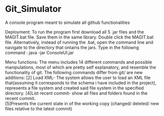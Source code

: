# Git_Simulator
A console program meant to simulate all github functionalities

Deployment:
To run the program first download all 5 .jar files and the MAGIT.bat file. Save them in the same library. 
Double click the MAGIT.bat file. 
Alternatively, instead of running the .bat, open the command line and navigate to the directory that ontains the jars. Type in the followng command :
java -jar ConsoleUI.jar

Menu functions:
The menu includes 14 different commands and possible manipulations, most of which are pretty self explanatory, and resemble the functionality of git.
The following commands differ from git/ are new additions: 
[2] Load XML- The system allows the user to load an XML file that(assuming it corresponds to the schema i have included in the project), represents a file system and created said file system in the specified directory. 
[4]List recent commit- show all files and folders found in the recent commit.  
[5]Presents the current state in of the working copy (changed/ deleted/ new files relative to the latest commit)


